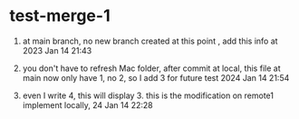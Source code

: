 # test-merge-1

1. at main branch, no new branch created at this point , add this info at 2023 Jan 14 21:43

3. you don't have to refresh Mac folder, after commit at local, this file at main now only have 1, no 2, so I add 3 for future test 2024 Jan 14 21:54

4. even I write 4, this will display 3. this is the modification on remote1 implement locally, 24 Jan 14 22:28
